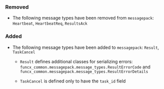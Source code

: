 ### Removed

- The following message types have been removed from `messagepack`:
    `Heartbeat`, `HeartbeatReq`, `ResultsAck`

### Added

- The following message types have been added to `messagepack`: `Result`,
  `TaskCancel`

  - `Result` defines additional classes for serializing errors:
      `funcx_common.messagepack.message_types.ResultErrorCode` and
      `funcx_common.messagepack.message_types.ResultErrorDetails`

  - `TaskCancel` is defined only to have the `task_id` field
